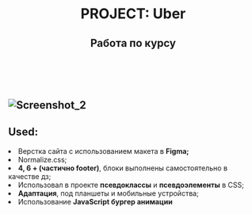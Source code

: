 <h1 align="center">PROJECT: Uber 
<br>
  <h2  align="center"> Работа по курсу </a> <h2> 
<br><br>

![Screenshot_2](https://user-images.githubusercontent.com/98873757/200235353-49fb7d6c-99ec-425d-9ecf-c9bd5e5485a6.png)
    
  <h2> Used: </h2>
    <li> Верстка сайта с использованием макета в <b>Figma;</b> </li>
    <li> Normalize.css;</li>
    <li> <b>4, 6 + (частично footer)</b>, блоки выполнены самостоятельно в качестве дз; </li>
    <li> Использовал в проекте <b>псевдоклассы</b> и <b>псевдоэлементы</b> в CSS; </li>
    <li> <b>Адаптация</b>, под планшеты и мобильные устройства; </li>
    <li> Использование <b>JavaScript бургер анимации</b> </li>
